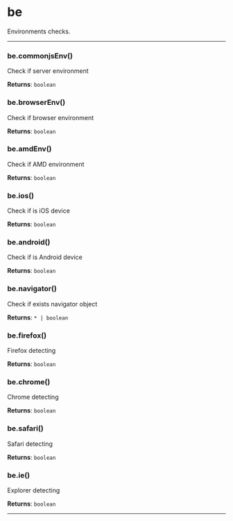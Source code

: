 # be

Environments checks.



* * *

### be.commonjsEnv() 

Check if server environment

**Returns**: `boolean`


### be.browserEnv() 

Check if browser environment

**Returns**: `boolean`


### be.amdEnv() 

Check if AMD environment

**Returns**: `boolean`


### be.ios() 

Check if is iOS device

**Returns**: `boolean`


### be.android() 

Check if is Android device

**Returns**: `boolean`


### be.navigator() 

Check if exists navigator object

**Returns**: `* | boolean`


### be.firefox() 

Firefox detecting

**Returns**: `boolean`


### be.chrome() 

Chrome detecting

**Returns**: `boolean`


### be.safari() 

Safari detecting

**Returns**: `boolean`


### be.ie() 

Explorer detecting

**Returns**: `boolean`



* * *











